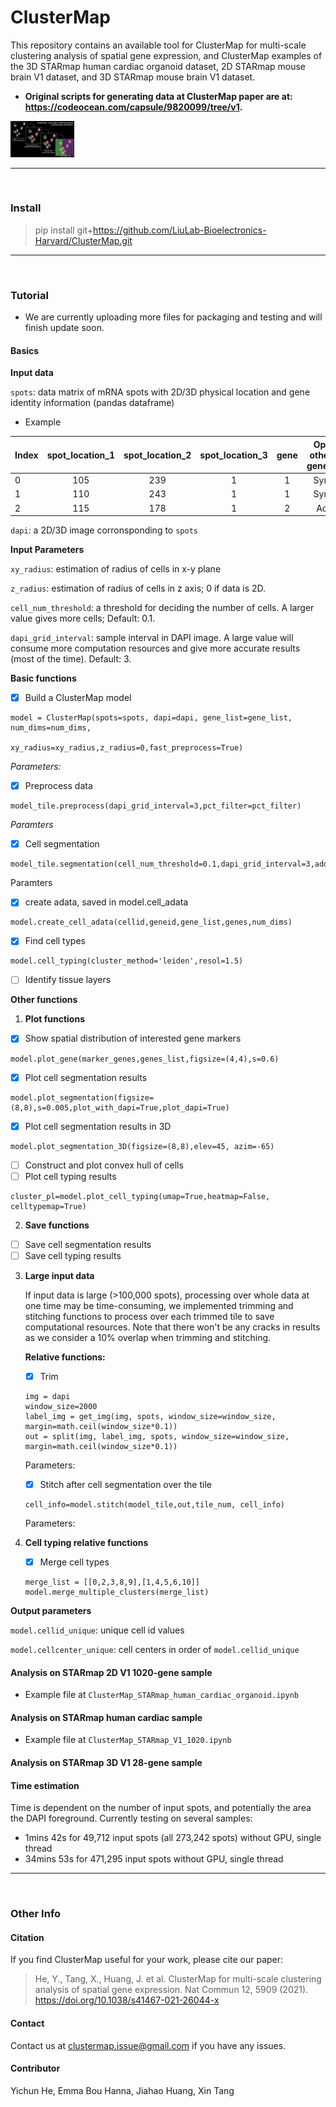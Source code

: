 # ClusterMap

This repository contains an available tool for ClusterMap for multi-scale clustering analysis of spatial gene expression, and ClusterMap examples of the 3D STARmap human cardiac organoid dataset, 2D STARmap mouse brain V1 dataset, and 3D STARmap mouse brain V1 dataset.

- **Original scripts for generating data at ClusterMap paper are at: https://codeocean.com/capsule/9820099/tree/v1.**

<img src="./datasets/FeaturedImage.jpg" alt="FeaturedImage" style="zoom:10%;" />

***

<br >

### Install

> pip install git+https://github.com/LiuLab-Bioelectronics-Harvard/ClusterMap.git

***

<br >

### Tutorial

- We are currently uploading more files for packaging and testing and will finish update soon.

#### Basics

**Input data**

`spots`: data matrix of mRNA spots with 2D/3D physical location and gene identity information (pandas dataframe)

* Example

| Index | spot_location_1 | spot_location_2 | spot_location_3 | gene | Optional other info: gene_name |
| ----- | :-------------: | :-------------: | :-------------: | :--: | :----------------------------: |
| 0     |       105       |       239       |        1        |  1   |            Syndig1l            |
| 1     |       110       |       243       |        1        |  1   |            Syndig1l            |
| 2     |       115       |       178       |        1        |  2   |             Acot13             |

`dapi`: a 2D/3D image corronsponding to `spots`



**Input Parameters**

`xy_radius`: estimation of radius of cells in x-y plane

`z_radius`: estimation of radius of cells in z axis; 0 if data is 2D.

`cell_num_threshold`:  a threshold for deciding the number of cells. A larger value gives more cells; Default: 0.1.

`dapi_grid_interval`: sample interval in DAPI image. A large value will consume more computation resources and give more accurate results (most of the time). Default: 3.



**Basic functions**

- [x] Build a ClusterMap model

```
model = ClusterMap(spots=spots, dapi=dapi, gene_list=gene_list, num_dims=num_dims,
                   xy_radius=xy_radius,z_radius=0,fast_preprocess=True)
```

*Parameters:*

- [x] Preprocess data

```
model_tile.preprocess(dapi_grid_interval=3,pct_filter=pct_filter)
```

*Paramters*

- [x] Cell segmentation

```
model_tile.segmentation(cell_num_threshold=0.1,dapi_grid_interval=3,add_dapi=True,use_genedis=True)
```

Paramters

- [x] create adata, saved in model.cell_adata

```
model.create_cell_adata(cellid,geneid,gene_list,genes,num_dims)
```

- [x] Find cell types

```
model.cell_typing(cluster_method='leiden',resol=1.5)
```



- [ ] Identify tissue layers

**Other functions**

1. **Plot functions**

- [x] Show spatial distribution of interested gene markers

```
model.plot_gene(marker_genes,genes_list,figsize=(4,4),s=0.6)
```

- [x] Plot cell segmentation results

```
model.plot_segmentation(figsize=(8,8),s=0.005,plot_with_dapi=True,plot_dapi=True)
```

- [x] Plot cell segmentation results in 3D

```
model.plot_segmentation_3D(figsize=(8,8),elev=45, azim=-65)
```

- [ ] Construct and plot convex hull of cells
- [ ] Plot cell typing results

```
cluster_pl=model.plot_cell_typing(umap=True,heatmap=False, celltypemap=True)
```



2. **Save functions**

- [ ] Save cell segmentation results
- [ ] Save cell typing results

3. **Large input data**

   If input data is large (>100,000 spots), processing over whole data at one time may be time-consuming, we implemented trimming and stitching functions to process over each trimmed tile to save computational resources. Note that there won't be any cracks in results as we consider a 10% overlap when trimming and stitching.

   **Relative functions:**  

   - [x] Trim

   ```
   img = dapi
   window_size=2000
   label_img = get_img(img, spots, window_size=window_size, margin=math.ceil(window_size*0.1))
   out = split(img, label_img, spots, window_size=window_size, margin=math.ceil(window_size*0.1))
   ```

   Parameters:

   - [x] Stitch after cell segmentation over the tile

   ```
   cell_info=model.stitch(model_tile,out,tile_num, cell_info)
   ```

   Parameters:

4. **Cell typing relative functions**

   - [x] Merge cell types

   ```
   merge_list = [[0,2,3,8,9],[1,4,5,6,10]]
   model.merge_multiple_clusters(merge_list)
   ```



**Output parameters**

`model.cellid_unique`: unique cell id values

`model.cellcenter_unique`:  cell centers in order of `model.cellid_unique`



#### Analysis on STARmap 2D V1 1020-gene sample

- Example file at `ClusterMap_STARmap_human_cardiac_organoid.ipynb`



#### Analysis on STARmap human cardiac sample

- Example file at `ClusterMap_STARmap_V1_1020.ipynb`



#### Analysis on STARmap 3D V1 28-gene sample



#### Time estimation

Time is dependent on the number of input spots, and potentially the area the DAPI foreground. Currently testing on several samples: 

- 1mins 42s for 49,712 input spots (all 273,242 spots) without GPU, single thread
- 34mins 53s for 471,295 input spots without GPU, single thread

***

<br >

### Other Info

#### Citation

If you find ClusterMap useful for your work, please cite our paper: 

> He, Y., Tang, X., Huang, J. et al. ClusterMap for multi-scale clustering analysis of spatial gene expression. Nat Commun 12, 5909 (2021). https://doi.org/10.1038/s41467-021-26044-x

#### Contact

Contact us at clustermap.issue@gmail.com if you have any issues.

#### Contributor

Yichun He, Emma Bou Hanna, Jiahao Huang, Xin Tang

